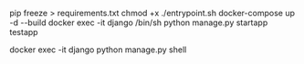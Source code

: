 pip freeze > requirements.txt
chmod +x ./entrypoint.sh
docker-compose up -d --build
docker exec -it django /bin/sh
python manage.py startapp testapp

<!-- to open manage.py shell -->
docker exec -it django python manage.py shell